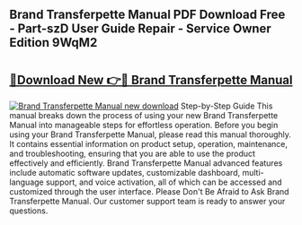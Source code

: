 ## Brand Transferpette Manual PDF Download Free - Part-szD User Guide Repair - Service Owner Edition 9WqM2

# <h2><a href="http://bc26799.oget.top/?id=Brand+Transferpette+Manual">🔗Download New 👉🔴 Brand Transferpette Manual</a></h2>

[![Brand Transferpette Manual new download](https://i.imgur.com/5g1atiW.png)](http://bc26799.oget.top/?id=Brand+Transferpette+Manual)
Step-by-Step Guide This manual breaks down the process of using your new Brand Transferpette Manual into manageable steps for effortless operation. Before you begin using your Brand Transferpette Manual, please read this manual thoroughly. It contains essential information on product setup, operation, maintenance, and troubleshooting, ensuring that you are able to use the product effectively and efficiently. Brand Transferpette Manual advanced features include automatic software updates, customizable dashboard, multi-language support, and voice activation, all of which can be accessed and customized through the user interface. Please Don't Be Afraid to Ask Brand Transferpette Manual. Our customer support team is ready to answer your questions.

